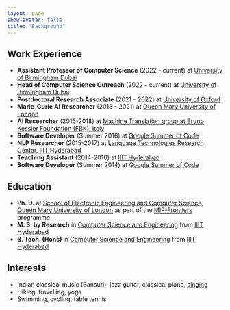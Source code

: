 ```yaml
---
layout: page
show-avatar: false
title: "Background"
---
```

## Work Experience

<ul class="fa-ul">
   
   <li><span class="fa-li"><i class="fas fa-briefcase"></i></span>
    <strong>Assistant Professor of Computer Science</strong> (2022 - current) at <a href="https://www.birmingham.ac.uk/dubai/index.aspx">University of Birmingham Dubai</a>
   </li>
   <li><span class="fa-li"><i class="fas fa-briefcase"></i></span>
    <strong>Head of Computer Science Outreach</strong> (2022 - current) at <a href="https://www.birmingham.ac.uk/dubai/index.aspx">University of Birmingham Dubai</a>
   </li>
   <li><span class="fa-li"><i class="fas fa-flask"></i></span>
    <strong>Postdoctoral Research Associate</strong> (2021 - 2022) at <a href="https://www.ox.ac.uk/">University of Oxford</a>
   </li>
  <li><span class="fa-li"><i class="fas fa-flask"></i></span>
    <strong>Marie-Curie AI Researcher</strong> (2018 - 2021) at <a href="https://c4dm.eecs.qmul.ac.uk/">Queen Mary University of London</a>
  </li>
  <li><span class="fa-li"><i class="fas fa-briefcase"></i></span>
        <strong>AI Researcher</strong> (2016-2018) at <a href="https://ict.fbk.eu/units/hlt-mt/">Machine Translation group at Bruno Kessler Foundation (FBK), Italy</a>
  </li>
  <li><span class="fa-li"><i class="fas fa-briefcase"></i></span>
        <strong>Software Developer</strong> (Summer 2016) at <a href="https://summerofcode.withgoogle.com/">Google Summer of Code</a>
  </li>
  <li><span class="fa-li"><i class="fas fa-flask"></i></span>
        <strong>NLP Researcher</strong> (2015-2017) at <a href="https://ltrc.iiit.ac.in/">Language Technologies Research Center, IIIT Hyderabad</a>
  </li>
   <li><span class="fa-li"><i class="fas fa-chalkboard-teacher"></i></span>
        <strong>Teaching Assistant</strong> (2014-2016) at <a href="https://ltrc.iiit.ac.in/">IIIT Hyderabad</a>
  </li>
    <li><span class="fa-li"><i class="fas fa-briefcase"></i></span>
        <strong>Software Developer</strong> (Summer 2014) at <a href="https://summerofcode.withgoogle.com/">Google Summer of Code</a>
  </li>
</ul>


## Education

<ul class="fa-ul">
  <li><span class="fa-li"><i class="fas fa-graduation-cap"></i></span>
        <strong>Ph. D.</strong> at <a href="http://www.eecs.qmul.ac.uk/">School of Electronic Engineering and Computer Science, Queen Mary University of London</a> as part of the <a href="https://mip-frontiers.eu/">MIP-Frontiers</a> programme.
  </li>
  <li><span class="fa-li"><i class="fas fa-graduation-cap"></i></span>
        <strong>M. S. by Research</strong> in <a href="https://ltrc.iiit.ac.in/">Computer Science and Engineering</a> from <a href="https://www.iiit.ac.in/">IIIT Hyderabad</a>
  </li>
  <li><span class="fa-li"><i class="fas fa-graduation-cap"></i></span>
        <strong>B. Tech. (Hons) </strong> in <a href="http://iiit.ac.in/">Computer Science and Engineering</a> from <a href="http://iiit.ac.in/">IIIT Hyderabad</a>
  </li>
</ul>

## Interests

<ul class="fa-ul">
  <li><span class="fa-li"><i class="fas fa-music"></i></span> Indian classical music (Bansuri), jazz guitar, classical piano, <a href="https://soundcloud.com/ruchit-agrawal">singing</a> </li>
  <li><span class="fa-li"><i class="fas fa-hiking"></i></span> Hiking, travelling, yoga</li>
  <li><span class="fa-li"><i class="fas fa-table-tennis"></i></span> Swimming, cycling, table tennis</li>
</ul>


